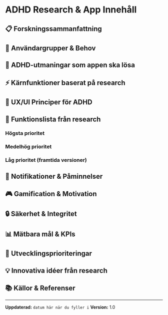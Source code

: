 # ADHD Research & App Innehåll

## 📋 Forskningssammanfattning
<!-- Klistra in din ADHD-forskning här -->



## 🎯 Användargrupper & Behov
<!-- Beskriv olika ADHD-användargrupper och deras specifika behov -->



## 🧠 ADHD-utmaningar som appen ska lösa
<!-- Lista specifika ADHD-relaterade problem och hur appen kan hjälpa -->



## ⚡ Kärnfunktioner baserat på research
<!-- Prioriterade funktioner baserat på forskningen -->



## 🎨 UX/UI Principer för ADHD
<!-- Design-riktlinjer baserat på ADHD-forskning -->



## 📱 Funktionslista från research
<!-- Detaljerad lista över funktioner att implementera -->

### Högsta prioritet


### Medelhög prioritet


### Låg prioritet (framtida versioner)



## 🔔 Notifikationer & Påminnelser
<!-- Strategi för notifikationer som hjälper utan att störa -->



## 🎮 Gamification & Motivation
<!-- Hur kan vi motivera ADHD-användare långsiktigt -->



## 🔒 Säkerhet & Integritet
<!-- Viktiga aspekter för känslig ADHD-data -->



## 📊 Mätbara mål & KPIs
<!-- Hur mäter vi appens framgång för ADHD-användare -->



## 🚀 Utvecklingsprioriteringar
<!-- Vilken ordning ska funktionerna utvecklas i -->



## 💡 Innovativa idéer från research
<!-- Unika funktioner eller approaches som kunde skilja appen åt -->



## 📚 Källor & Referenser
<!-- Lista över forskningskällor och referensmaterial -->



---

**Uppdaterad:** `datum här när du fyller i`
**Version:** 1.0

